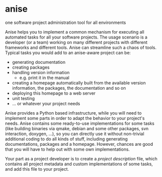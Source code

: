 # anise
one software project administration tool for all environments

Anise helps you to implement a common mechanism for executing all automated tasks for all your software projects.
The usage scenario is a developer (or a team) working on many different projects with different frameworks
and different tools. Anise can streamline such a chaos of tools. Typical tasks you would add to an anise-aware
project can be:

- generating documentation
- creating packages
- handling version information
  - e.g. print it in the manual
- creating a homepage automatically built from the available
  version information, the packages, the documentation and so on
- deploying this homepage to a web server
- unit testing
- ... or whatever your project needs

Anise provides a Python based infrastructure, while you will need to implement some parts in order to adapt the
behavior to your project's needs. Anise contains some ready-to-use implementations for some tasks (like
building binaries via qmake, debian and some other packages, svn interaction, doxygen, ...), so you can directly
use it without non-trivial additional coding to do all kinds of stuff, including generating documentations,
packages and a homepage. However, chances are good that you will have to help out with some own implementations.

Your part as a project developer is to create a *project description* file, which contains all project metadata and
custom implementations of some tasks, and add this file to your project.
